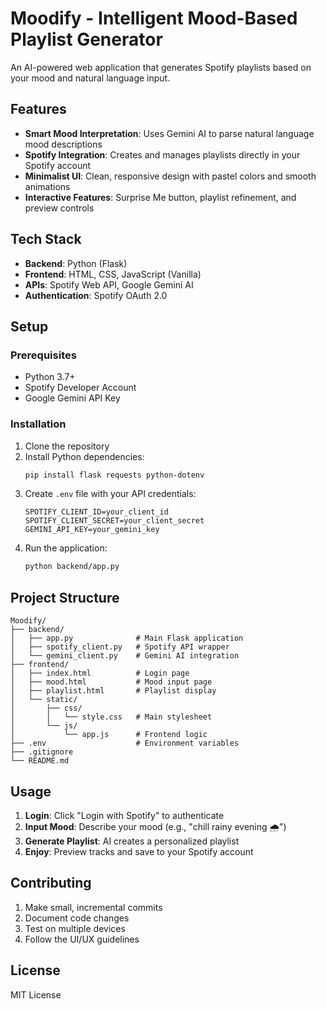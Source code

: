 # Moodify - Intelligent Mood-Based Playlist Generator

An AI-powered web application that generates Spotify playlists based on your mood and natural language input.

## Features

- **Smart Mood Interpretation**: Uses Gemini AI to parse natural language mood descriptions
- **Spotify Integration**: Creates and manages playlists directly in your Spotify account
- **Minimalist UI**: Clean, responsive design with pastel colors and smooth animations
- **Interactive Features**: Surprise Me button, playlist refinement, and preview controls

## Tech Stack

- **Backend**: Python (Flask)
- **Frontend**: HTML, CSS, JavaScript (Vanilla)
- **APIs**: Spotify Web API, Google Gemini AI
- **Authentication**: Spotify OAuth 2.0

## Setup

### Prerequisites
- Python 3.7+
- Spotify Developer Account
- Google Gemini API Key

### Installation

1. Clone the repository
2. Install Python dependencies:
   ```bash
   pip install flask requests python-dotenv
   ```
3. Create `.env` file with your API credentials:
   ```
   SPOTIFY_CLIENT_ID=your_client_id
   SPOTIFY_CLIENT_SECRET=your_client_secret
   GEMINI_API_KEY=your_gemini_key
   ```
4. Run the application:
   ```bash
   python backend/app.py
   ```

## Project Structure

```
Moodify/
├── backend/
│   ├── app.py              # Main Flask application
│   ├── spotify_client.py   # Spotify API wrapper
│   └── gemini_client.py    # Gemini AI integration
├── frontend/
│   ├── index.html          # Login page
│   ├── mood.html           # Mood input page
│   ├── playlist.html       # Playlist display
│   └── static/
│       ├── css/
│       │   └── style.css   # Main stylesheet
│       └── js/
│           └── app.js      # Frontend logic
├── .env                    # Environment variables
├── .gitignore
└── README.md
```

## Usage

1. **Login**: Click "Login with Spotify" to authenticate
2. **Input Mood**: Describe your mood (e.g., "chill rainy evening 🌧️")
3. **Generate Playlist**: AI creates a personalized playlist
4. **Enjoy**: Preview tracks and save to your Spotify account

## Contributing

1. Make small, incremental commits
2. Document code changes
3. Test on multiple devices
4. Follow the UI/UX guidelines

## License

MIT License